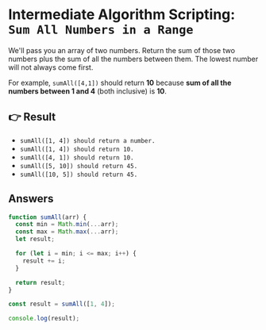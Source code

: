 # Intermediate Algorithm Scripting: `Sum All Numbers in a Range`

We'll pass you an array of two numbers. Return the sum of those two numbers plus the sum of all the numbers between them. The lowest number will not always come first.

For example, `sumAll([4,1])` should return **10** because **sum of all the numbers between 1 and 4** (both inclusive) is **10**.

## :point_right: Result

- `sumAll([1, 4]) should return a number.`
- `sumAll([1, 4]) should return 10.`
- `sumAll([4, 1]) should return 10.`
- `sumAll([5, 10]) should return 45.`
- `sumAll([10, 5]) should return 45.`

## Answers

```javascript
function sumAll(arr) {
  const min = Math.min(...arr);
  const max = Math.max(...arr);
  let result;

  for (let i = min; i <= max; i++) {
    result += i;
  }

  return result;
}

const result = sumAll([1, 4]);

console.log(result);
```

